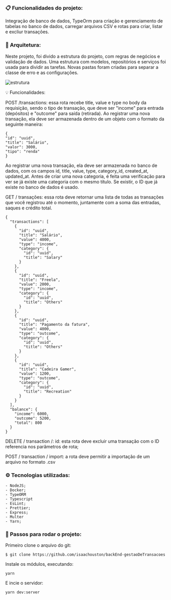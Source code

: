 ### :clipboard: Funcionalidades do projeto:
Integração de banco de dados, TypeOrm para criação e gerenciamento de tabelas no banco de dados, carregar arquivos CSV e rotas para criar, listar e excliur transações.

### :straight_ruler: Arquitetura:

Neste projeto, foi divido a estrutura do projeto, com regras de negócios e validação de dados. Uma estrutura com modelos, repositórios e serviços foi usada para dividir as tarefas. Novas pastas foram criadas para separar a classe de erro e as configurações.

![estrutura](https://user-images.githubusercontent.com/43249054/80634612-1ba43b80-8a31-11ea-9a8f-f24f29d471a2.PNG)

:bulb: Funcionalidades:

POST /transactions: essa rota recebe title, value e type no body da requisição, sendo o tipo de transação, que deve ser "income" para entrada (depósitos) e "outcome" para saída (retirada). Ao registrar uma nova transação, ela deve ser armazenada dentro de um objeto com o formato da seguinte maneira:
```
{
"id": "uuid",
"title": "Salário",
"valor": 3000,
"tipo": "renda"
}
```
Ao registrar uma nova transação, ela deve ser armazenada no banco de dados, com os campos id, title, value, type, category_id, created_at, updated_at. Antes de criar uma nova categoria, é feita uma verificação para ver se já existe uma categoria com o mesmo título. Se existir, o ID que já existe no banco de dados é usado.

GET / transações: essa rota deve retornar uma lista de todas as transações que você registrou até o momento, juntamente com a soma das entradas, saques e crédito total.
```
{
  "transactions": [
    {
      "id": "uuid",
      "title": "Salário",
      "value": 4000,
      "type": "income",
      "category": {
        "id": "uuid",
        "title": "Salary"
      }
    },
    {
      "id": "uuid",
      "title": "Freela",
      "value": 2000,
      "type": "income",
      "category": {
        "id": "uuid",
        "title": "Others"
      }
    },
    {
      "id": "uuid",
      "title": "Pagamento da fatura",
      "value": 4000,
      "type": "outcome",
      "category": {
        "id": "uuid",
        "title": "Others"
      }
    },
    {
      "id": "uuid",
      "title": "Cadeira Gamer",
      "value": 1200,
      "type": "outcome",
      "category": {
        "id": "uuid",
        "title": "Recreation"
      }
    }
  ],
  "balance": {
    "income": 6000,
    "outcome": 5200,
    "total": 800
  }
}
```

DELETE / transaction /: id: esta rota deve excluir uma transação com o ID referencia nos parâmetros de rota;

POST / transaction / import: a rota deve permitir a importação de um arquivo no formato .csv 

### ⚙️ Tecnologias utilizadas:

    - NodeJS;
    - Docker;
    - TypeORM
    - Typescript
    - EsLint;
    - Prettier;
    - Express;
    - Multer
    - Yarn;
    
### :checkered_flag: Passos para rodar o projeto:

Primeiro clone o arquivo do git:

```
$ git clone https://github.com/isaachouston/backEnd-gestaoDeTransacoes
```

Instale os módulos, executando:

```
yarn
```

E incie o servidor:

```
yarn dev:server
```
